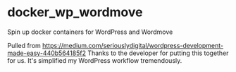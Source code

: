 # docker_wp_wordmove
Spin up docker containers for WordPress and Wordmove

Pulled from https://medium.com/seriouslydigital/wordpress-development-made-easy-440b564185f2
Thanks to the developer for putting this together for us.  It's simplified my WordPress workflow tremendously.
